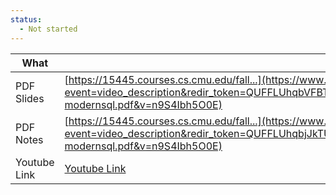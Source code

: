 ```yaml
---
status:
  - Not started
---
```


| What | Link |  |
| ---- | ---- | ---- |
| PDF Slides | [https://15445.courses.cs.cmu.edu/fall...](https://www.youtube.com/redirect?event=video_description&redir_token=QUFFLUhqbVFBT3N5TFFGVUdKNmhvdS1nUW5KSGc3bkhjUXxBQ3Jtc0tubGZBMVFCWHJpRVc1V29XVEoxZWZaLW0zSzI1NVEzZWxZWl9CUWFFczJVcEtfbFNvWVNOQmtURkU2SmgyeURGZUcxZUJ1TVgtdUlBOUt0ckpQUFYyREduemFoanNtdldXOVZWWHNuQ1F0a3h2b0ttWQ&q=https%3A%2F%2F15445.courses.cs.cmu.edu%2Ffall2023%2Fslides%2F02-modernsql.pdf&v=n9S4Ibh5O0E) |  |
| PDF Notes | [https://15445.courses.cs.cmu.edu/fall...](https://www.youtube.com/redirect?event=video_description&redir_token=QUFFLUhqbjJkTUYzdjFsWUxLaG1iNFh3ekFCYkFPdjdtUXxBQ3Jtc0tuYm9NX3o4cmp1WTZpYnBJd3M2Vm1xNDFzR1dpUWdwQ1p1bEszVzMtWnJObEh5clF6T0sxRkNsMmYyeERxWm5UUkhzaERhZXFLTENxblN2eTI2bmRraHA0NklVUWZ1OGtaSXd3Umpyay1VTGN5RmRDUQ&q=https%3A%2F%2F15445.courses.cs.cmu.edu%2Ffall2023%2Fnotes%2F02-modernsql.pdf&v=n9S4Ibh5O0E) |  |
| Youtube Link | [Youtube Link](https://www.youtube.com/watch?v=n9S4Ibh5O0E&list=PLSE8ODhjZXjbj8BMuIrRcacnQh20hmY9g&index=3) |  |
